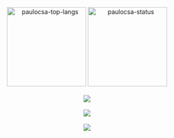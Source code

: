 <div align="center">
   <img
      alt="paulocsa-top-langs"
      src="https://github-readme-stats.vercel.app/api/top-langs/?username=paulocsa&show_icons=true&theme=github_dark&layout=compact&langs_count=10"
      height="182em">
   <img
      alt="paulocsa-status"
      src="https://github-readme-stats.vercel.app/api?username=paulocsa&show_icons=true&theme=github_dark&count_private=true&include_all_commits"
      height="182em">
</div>
<br>

<div align="center">
  
   <a href="https://github.com/vn7n24fzkq/github-profile-summary-cards">
      <img src="http://github-profile-summary-cards.vercel.app/api/cards/profile-details?username=paulocsa&theme=dracula" />
   </a>
</div>
<br>
<div align="center">
   <a href="https://skillicons.dev">
      <img src="https://skillicons.dev/icons?i=git,vscode,visualstudio,figma,javascript,css,html,react,nodejs,express,github,bootstrap,php,mysql,java,c,cs,cpp,laravel,latex,npm,arduino,jquery" />
   </a>
</div>
<br>
<div align="center">
   <img src="https://github-profile-trophy.vercel.app/?username=paulocsa&row=1&column=6&theme=dracula&margin-w=15&margin-h=15"/>
</div>

